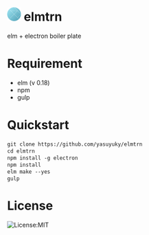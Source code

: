 # <img src="./icons/elmtrn.png" width="32" height="32" /> elmtrn

elm + electron boiler plate

# Requirement

- elm (v 0.18)
- npm
- gulp

# Quickstart

```
git clone https://github.com/yasuyuky/elmtrn
cd elmtrn
npm install -g electron
npm install
elm make --yes
gulp
```

# License

![License:MIT](https://img.shields.io/badge/License-MIT-26abb4.svg)
